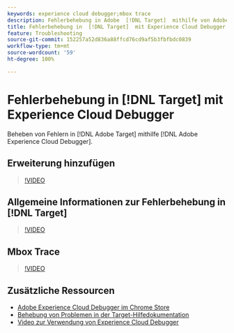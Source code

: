 ```yaml
---
keywords: experience cloud debugger;mbox trace
description: Fehlerbehebung in Adobe  [!DNL Target]  mithilfe von Adobe Experience Cloud Debugger
title: Fehlerbehebung in  [!DNL Target]  mit Experience Cloud Debugger
feature: Troubleshooting
source-git-commit: 152257a52d836a88ffcd76cd9af5b3fbfbdc0839
workflow-type: tm+mt
source-wordcount: '59'
ht-degree: 100%

---
```



# Fehlerbehebung in [!DNL Target] mit Experience Cloud Debugger

Beheben von Fehlern in [!DNL Adobe Target] mithilfe [!DNL Adobe Experience Cloud Debugger].

## Erweiterung hinzufügen

>[!VIDEO](https://video.tv.adobe.com/v/33823/?quality=12&captions=ger)

## Allgemeine Informationen zur Fehlerbehebung in [!DNL Target]

>[!VIDEO](https://video.tv.adobe.com/v/33824/?quality=12&captions=ger)

## Mbox Trace

>[!VIDEO](https://video.tv.adobe.com/v/33896/?quality=12&captions=ger)

## Zusätzliche Ressourcen

+ [Adobe Experience Cloud Debugger im Chrome Store](https://chrome.google.com/webstore/detail/adobe-experience-cloud-de/ocdmogmohccmeicdhlhhgepeaijenapj?hl=de)
+ [Behebung von Problemen in der Target-Hilfedokumentation](/help/main/r-troubleshooting-target/troubleshooting-target.md)
+ [Video zur Verwendung von Experience Cloud Debugger](https://experienceleague.adobe.com/docs/platform-learn/data-collection/debugger/experience-cloud/use-the-experience-cloud-debugger.html?lang=de)
